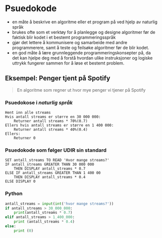 # Psuedokode

- en måte å beskrive en algoritme eller et program på ved hjelp av naturlig språk
- brukes ofte som et verktøy for å planlegge og designe algoritmer før de faktisk blir kodet i et bestemt programmeringsspråk
- gjør det lettere å kommunisere og samarbeide med andre programmerere, samt å teste og feilsøke algoritmer før de blir kodet.
- en god måte å lære grunnleggende programmeringskonsepter på, da det kan hjelpe deg med å forstå hvordan ulike instruksjoner og logiske uttrykk fungerer sammen for å løse et bestemt problem.

## Eksempel: Penger tjent på Spotify

> En algoritme som regner ut hvor mye penger vi tjener på Spotify

### Psuedokose i *naturlig språk*
```psuedo
Hent inn alle streams
Hvis antall streams er større en 30 000 000:
    Returner antall streams * 70%(0.7)
Ellers hvis antall streams er større en 1 400 000:
    Returner antall streams * 40%(0.4)
Ellers:
    Returner 0
```

### Psuedokode som følger UDIR sin standard
```psuedo
SET antall_streams TO READ 'Hvor mange streams?'
IF antall_streams GREATER THAN 30 000 000
    THEN DISPLAY antall_streams * 0.7
ELSE IF antall_streams GREATER THAN 1 400 00
    THEN DISPLAY antall_streams * 0.4
ELSE DISPLAY 0
```

### Python
```python
antall_streams = input(int('hvor mange streams?'))
if antall_streams > 30_000_000:
    print(antall_streams * 0.7)
elif antall_streams > 1_400_000:
    print (antall_streams * 0.4)
else:
    print (0)
```
